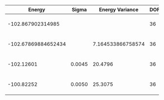 | Energy              | Sigma  | Energy Variance   | DOF | Einf | Method                       | Reference |
|---------------------|--------|-------------------|-----|------|------------------------------|-----------|
| -102.867902314985   |        |                   | 36  | 0    | Exact diagonalization        | TODO: own code (ED) |
| -102.67869884652434 |        | 7.164533866758574 | 36  | 0    | DMRG (bond dimension = 2048) | TODO: own code (DMRG) |
| -102.12601          | 0.0045 | 20.4796           | 36  | 0    | RBM (alpha = 1)              | TODO: own code (RBM) |
| -100.82252          | 0.0050 | 25.3075           | 36  | 0    | Jastrow baseline             | TODO: own code (Jastrow) |
